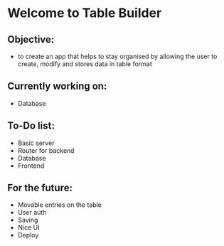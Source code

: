 # Welcome to Table Builder

## Objective:

-   to create an app that helps to stay organised by allowing the user to create, modify and stores data in table format

## Currently working on:

-   Database

## To-Do list:

-   Basic server
-   Router for backend
-   Database
-   Frontend

## For the future:

-   Movable entries on the table
-   User auth
-   Saving
-   Nice UI
-   Deploy
